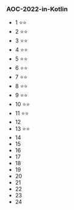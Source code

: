 ### AOC-2022-in-Kotlin

- 1 :star::star:
- 2 :star::star:
- 3 :star::star:
- 4 :star::star:
- 5 :star::star:
- 6 :star::star:
- 7 :star::star:
- 8 :star::star:
- 9 :star::star:
- 10 :star::star:
- 11 :star::star:
- 12
- 13 :star::star:
- 14
- 15
- 16
- 17
- 18
- 19
- 20
- 21
- 22
- 23
- 24
